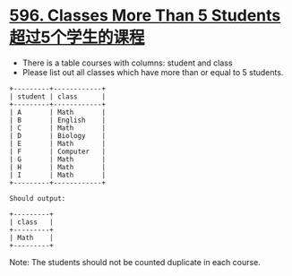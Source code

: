 # [596. Classes More Than 5 Students 超过5个学生的课程](https://leetcode.com/problems/classes-more-than-5-students/)
* There is a table courses with columns: student and class
* Please list out all classes which have more than or equal to 5 students.
```text
+---------+------------+
| student | class      |
+---------+------------+
| A       | Math       |
| B       | English    |
| C       | Math       |
| D       | Biology    |
| E       | Math       |
| F       | Computer   |
| G       | Math       |
| H       | Math       |
| I       | Math       |
+---------+------------+

Should output:

+---------+
| class   |
+---------+
| Math    |
+---------+
```
Note:
The students should not be counted duplicate in each course.
